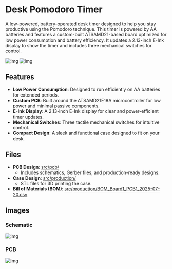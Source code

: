 # Desk Pomodoro Timer

A low-powered, battery-operated desk timer designed to help you stay productive using the Pomodoro technique. This timer is powered by AA batteries and features a custom-built ATSAMD21-based board optimized for low power consumption and battery efficiency. It updates a 2.13-inch E-Ink display to show the timer and includes three mechanical switches for control.

![img](https://hc-cdn.hel1.your-objectstorage.com/s/v3/9f92bc196dc510eda99b38b26db49806c784ea1a_pomodoro_timer_v2.png)
![img](https://hc-cdn.hel1.your-objectstorage.com/s/v3/d6c040ffeeba3999fd70acc4d5286dfd8abdd8e6_pomodoro_timer_v3.png)
## Features

- **Low Power Consumption**: Designed to run efficiently on AA batteries for extended periods.
- **Custom PCB**: Built around the ATSAMD21E18A microcontroller for low power and minimal passive components.
- **E-Ink Display**: A 2.13-inch E-Ink display for clear and power-efficient timer updates.
- **Mechanical Switches**: Three tactile mechanical switches for intuitive control.
- **Compact Design**: A sleek and functional case designed to fit on your desk.


## Files

- **PCB Design**: [src/pcb/](src/pcb/)
  - Includes schematics, Gerber files, and production-ready designs.
- **Case Design**: [src/production/](src/production/)
  - STL files for 3D printing the case.
- **Bill of Materials (BOM)**: [src/production/BOM_Board1_PCB1_2025-07-20.csv](src/production/BOM_Board1_PCB1_2025-07-20.csv)

## Images

### Schematic

![img](https://hc-cdn.hel1.your-objectstorage.com/s/v3/5f4e11b98d72817cdecac3cf4dee2b99a91b1559_image.png)

### PCB

![img](https://hc-cdn.hel1.your-objectstorage.com/s/v3/e1c49ebec4f777f8cfea736f4667293486b55ed7_image.png)